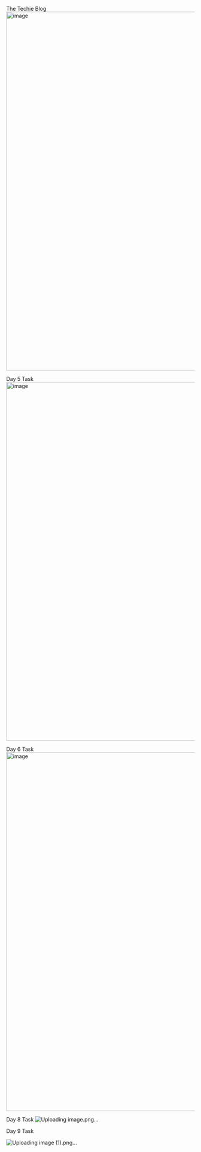 The Techie Blog
<img width="960" alt="image" src="https://github.com/RanjithaIyyanar/ReactJSTraining/assets/87688314/86fb4cec-65bb-4d4c-b562-ac5a2554b660">

Day 5 Task
<img width="960" alt="image" src="https://github.com/RanjithaIyyanar/ReactJSTraining/assets/87688314/aa80aa5c-2953-48bb-b77c-b4c6bc8fcc12">

Day 6 Task
<img width="960" alt="image" src="https://github.com/RanjithaIyyanar/ReactJSTraining/assets/87688314/1fef348d-97b5-400a-8ee1-99dd20d2df50">

Day 8 Task
![Uploading image.png…]()

Day 9 Task

![Uploading image (1).png…]()

